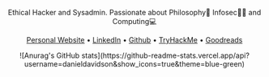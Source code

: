 <p align="center">Ethical Hacker and Sysadmin. Passionate about Philosophy🤔 Infosec🥷🏻 and Computing💻</p>
  
<p align="center">
  <a href="https://danieldavidson.github.io" target="_blank">Personal Website</a> •
  <a href="https://www.linkedin.com/in/edoardoottavianelli/" target="_blank">LinkedIn</a> •
  <a href="https://github.com/danieldavidson" target="_blank">Github</a> •
  <a href="https://tryhackme.com/p/Pyr0" target="_blank">TryHackMe</a> •
  <a href="https://www.goodreads.com/daniel_reads" target="_blank">Goodreads</a>
</p>

<p align="center">
  ![Anurag's GitHub stats](https://github-readme-stats.vercel.app/api?username=danieldavidson&show_icons=true&theme=blue-green)
<p>
